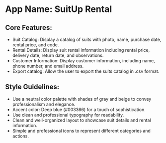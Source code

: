 # **App Name**: SuitUp Rental

## Core Features:

- Suit Catalog: Display a catalog of suits with photo, name, purchase date, rental price, and code.
- Rental Details: Display suit rental information including rental price, delivery date, return date, and observations.
- Customer Information: Display customer information, including name, phone number, and email address.
- Export catalog: Allow the user to export the suits catalog in .csv format.

## Style Guidelines:

- Use a neutral color palette with shades of gray and beige to convey professionalism and elegance.
- Accent color: Deep blue (#003366) for a touch of sophistication.
- Use clean and professional typography for readability.
- Clean and well-organized layout to showcase suit details and rental information.
- Simple and professional icons to represent different categories and actions.